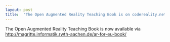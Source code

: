 ```yaml
---
layout: post
title:  "The Open Augmented Reality Teaching Book is on codereality.net"
---
```


The Open Augmented Reality Teaching Book is now available via
http://magritte.informatik.rwth-aachen.de/ar-for-eu-book/
